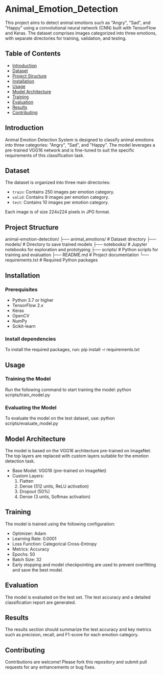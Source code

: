 # Animal_Emotion_Detection

This project aims to detect animal emotions such as "Angry", "Sad", and "Happy" using a convolutional neural network (CNN) built with TensorFlow and Keras. The dataset comprises images categorized into three emotions, with separate directories for training, validation, and testing.

## Table of Contents

- [Introduction](#introduction)
- [Dataset](#dataset)
- [Project Structure](#project-structure)
- [Installation](#installation)
- [Usage](#usage)
- [Model Architecture](#model-architecture)
- [Training](#training)
- [Evaluation](#evaluation)
- [Results](#results)
- [Contributing](#contributing)

## Introduction

Animal Emotion Detection System is designed to classify animal emotions into three categories: "Angry", "Sad", and "Happy". The model leverages a pre-trained VGG16 network and is fine-tuned to suit the specific requirements of this classification task. 

## Dataset

The dataset is organized into three main directories:
- `train`: Contains 250 images per emotion category.
- `valid`: Contains 9 images per emotion category.
- `test`: Contains 10 images per emotion category.

Each image is of size 224x224 pixels in JPG format.


## Project Structure

animal-emotion-detection/
├── animal_emotions/ # Dataset directory
├── models/ # Directory to save trained models
├── notebooks/ # Jupyter notebooks for exploration and prototyping
├── scripts/ # Python scripts for training and evaluation
├── README.md # Project documentation
└── requirements.txt # Required Python packages

## Installation

### Prerequisites

- Python 3.7 or higher
- TensorFlow 2.x
- Keras
- OpenCV
- NumPy
- Scikit-learn

### Install dependencies

To install the required packages, run:
pip install -r requirements.txt

## Usage
### Training the Model
Run the following command to start training the model:
python scripts/train_model.py

### Evaluating the Model
To evaluate the model on the test dataset, use:
python scripts/evaluate_model.py

## Model Architecture
The model is based on the VGG16 architecture pre-trained on ImageNet. The top layers are replaced with custom layers suitable for the emotion detection task.

- Base Model: VGG16 (pre-trained on ImageNet)
- Custom Layers:
    1) Flatten
    2) Dense (512 units, ReLU activation)
    3) Dropout (50%)
    4) Dense (3 units, Softmax activation)

## Training
The model is trained using the following configuration:

- Optimizer: Adam
- Learning Rate: 0.0001
- Loss Function: Categorical Cross-Entropy
- Metrics: Accuracy
- Epochs: 50
- Batch Size: 32
- Early stopping and model checkpointing are used to prevent overfitting and save the best model.

## Evaluation
The model is evaluated on the test set. The test accuracy and a detailed classification report are generated.

## Results
The results section should summarize the test accuracy and key metrics such as precision, recall, and F1-score for each emotion category.

## Contributing
Contributions are welcome! Please fork this repository and submit pull requests for any enhancements or bug fixes.
